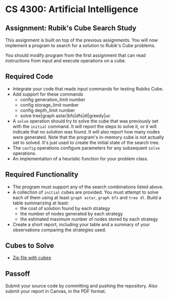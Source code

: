 CS 4300: Artificial Intelligence
===============================================

Assignment: Rubik's Cube Search Study
------------------------------------------------

This assignment is built on top of the previous assignments.
You will now implement a program to search for a solution to
Rubik's Cube problems.

You should modify program from the first
assignment that can read instructions from input and
execute operations on a cube.

Required Code
------------------------

- Integrate your code that reads input commands for testing Rubiks Cube.
- Add support for these commands
  * config generation_limit number
  * config storage_limit number
  * config depth_limit number
  * solve tree|graph astar|bfs|dfs|dl|greedy|uc
- A `solve` operation should try to solve the cube that was previously set with the
  `initial` command.  It will report the steps to solve it, or it will indicate
  that no solution was found.  It will also report how many nodes were generated.
  Note that the program's in-memory cube is not actually set to solved.  It's just
  used to create the initial state of the search tree.
- The `config` operations configure parameters for any subsequent `solve` operations.
- An implementation of a heuristic function for your problem class.

Required Functionality
----------------------

- The program must support any of the search combinations listed above.
- A collection of `initial` cubes are provided.  You must attempt to solve each
  of them using at least `graph astar`, `graph bfs` and `tree dl`.
  Build a table summarizing at least:
  * the cost of solution found by each strategy
  * the number of nodes generated by each strategy
  * the estimated maximum number of nodes stored by each strategy
- Create a short report, including your table and a summary of your observations
  comparing the strategies used.

Cubes to Solve
--------------

- [Zip file with cubes](assignments/shuffled_cubes_to_solve.zip)

Passoff
-------

Submit your source code by committing and pushing the repository.
Also submit your report in Canvas, in the PDF format.
